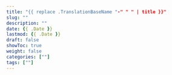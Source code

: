 ```yaml
---
title: "{{ replace .TranslationBaseName "-" " " | title }}"
slug: ""
description: ""
date: {{ .Date }}
lastmod: {{ .Date }}
draft: false
showToc: true
weight: false
categories: [""]
tags: [""]
---
```


